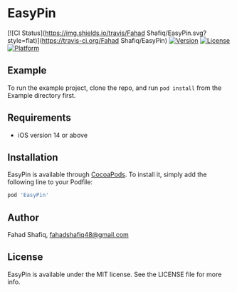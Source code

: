 # EasyPin

[![CI Status](https://img.shields.io/travis/Fahad Shafiq/EasyPin.svg?style=flat)](https://travis-ci.org/Fahad Shafiq/EasyPin)
[![Version](https://img.shields.io/cocoapods/v/EasyPin.svg?style=flat)](https://cocoapods.org/pods/EasyPin)
[![License](https://img.shields.io/cocoapods/l/EasyPin.svg?style=flat)](https://cocoapods.org/pods/EasyPin)
[![Platform](https://img.shields.io/cocoapods/p/EasyPin.svg?style=flat)](https://cocoapods.org/pods/EasyPin)

## Example

To run the example project, clone the repo, and run `pod install` from the Example directory first.

## Requirements
- iOS version 14 or above

## Installation

EasyPin is available through [CocoaPods](https://cocoapods.org). To install
it, simply add the following line to your Podfile:

```ruby
pod 'EasyPin'
```

## Author

Fahad Shafiq, fahadshafiq48@gmail.com

## License

EasyPin is available under the MIT license. See the LICENSE file for more info.
